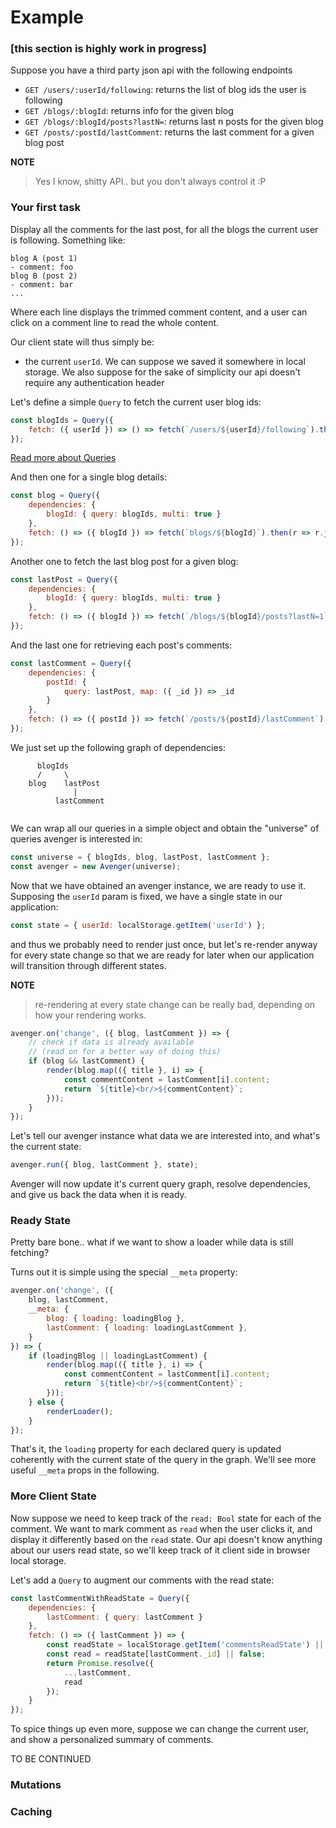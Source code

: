 # Example

### [this section is highly work in progress]

Suppose you have a third party json api with the following endpoints
- `GET /users/:userId/following`: returns the list of blog ids the user is following
- `GET /blogs/:blogId`: returns info for the given blog
- `GET /blogs/:blogId/posts?lastN=`: returns last n posts for the given blog
- `GET /posts/:postId/lastComment`: returns the last comment for a given blog post

**NOTE**
> Yes I know, shitty API.. but you don't always control it :P

### Your first task

Display all the comments for the last post, for all the blogs the current user is following. Something like:

```
blog A (post 1)
- comment: foo
blog B (post 2)
- comment: bar
...
```
Where each line displays the trimmed comment content, and a user can click on a comment line to read the whole content.

Our client state will thus simply be:
- the current `userId`. We can suppose we saved it somewhere in local storage. We also suppose for the sake of simplicity our api doesn't require any authentication header

Let's define a simple `Query` to fetch the current user blog ids:

```js
const blogIds = Query({
    fetch: ({ userId }) => () => fetch(`/users/${userId}/following`).then(r => r.json())
});
```
[Read more about Queries](../core/Queries.html)

And then one for a single blog details:

```js
const blog = Query({
    dependencies: {
        blogId: { query: blogIds, multi: true }
    },
    fetch: () => ({ blogId }) => fetch(`blogs/${blogId}`).then(r => r.json())
});
```

Another one to fetch the last blog post for a given blog:

```js
const lastPost = Query({
    dependencies: {
        blogId: { query: blogIds, multi: true }
    },
    fetch: () => ({ blogId }) => fetch(`/blogs/${blogId}/posts?lastN=1`).then(r => r.json()[0])
});
```

And the last one for retrieving each post's comments:

```js
const lastComment = Query({
    dependencies: {
        postId: {
            query: lastPost, map: ({ _id }) => _id
        }
    },
    fetch: () => ({ postId }) => fetch(`/posts/${postId}/lastComment`).then(r => r.json())
});
```

We just set up the following graph of dependencies:

```
      blogIds
      /     \
    blog    lastPost
              |
          lastComment
   
```

We can wrap all our queries in a simple object and obtain the "universe" of queries avenger is interested in:

```js
const universe = { blogIds, blog, lastPost, lastComment };
const avenger = new Avenger(universe);
```

Now that we have obtained an avenger instance, we are ready to use it. Supposing the `userId` param is fixed, we have a single state in our application:

```js
const state = { userId: localStorage.getItem('userId') };
```

and thus we probably need to render just once, but let's re-render anyway for every state change so that we are ready for later when our application will transition through different states.

**NOTE**
> re-rendering at every state change can be really bad, depending on how your rendering works.

```js
avenger.on('change', ({ blog, lastComment }) => {
    // check if data is already available
    // (read on for a better way of doing this)
    if (blog && lastComment) {
        render(blog.map(({ title }, i) => {
            const commentContent = lastComment[i].content;
            return `${title}<br/>${commentContent}`;
        }));
    }
});
```

Let's tell our avenger instance what data we are interested into, and what's the current state:

```js
avenger.run({ blog, lastComment }, state);
```

Avenger will now update it's current query graph, resolve dependencies, and give us back the data when it is ready.

### Ready State

Pretty bare bone.. what if we want to show a loader while data is still fetching?

Turns out it is simple using the special `__meta` property:

```js
avenger.on('change', ({
    blog, lastComment,
    __meta: {
        blog: { loading: loadingBlog },
        lastComment: { loading: loadingLastComment },
    }
}) => {
    if (loadingBlog || loadingLastComment) {
        render(blog.map(({ title }, i) => {
            const commentContent = lastComment[i].content;
            return `${title}<br/>${commentContent}`;
        }));
    } else {
        renderLoader();
    }
});
```

That's it, the `loading` property for each declared query is updated coherently with the current state of the query in the graph. We'll see more useful `__meta` props in the following.

### More Client State

Now suppose we need to keep track of the `read: Bool` state for each of the comment. We want to mark comment as `read` when the user clicks it, and display it differently based on the `read` state. Our api doesn't know anything about our users read state, so we'll keep track of it client side in browser local storage.

Let's add a `Query` to augment our comments with the read state:

```js
const lastCommentWithReadState = Query({
    dependencies: {
        lastComment: { query: lastComment }
    },
    fetch: () => ({ lastComment }) => {
        const readState = localStorage.getItem('commentsReadState') || {};
        const read = readState[lastComment._id] || false;
        return Promise.resolve({
            ...lastComment,
            read
        });
    }
});
```

To spice things up even more, suppose we can change the current user, and show a personalized summary of comments.

TO BE CONTINUED

### Mutations


### Caching